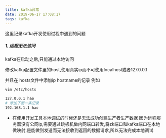 ```yaml
---
title: kafka异常
date: 2019-06-17 17:08:17
tags: kafka
---
```


这里记录kafka开发使用过程中遇到的问题

##### 1. 远程无法访问

kafka在启动之后,只能通过本地访问

修改kafka配置文件里的host,使用真实ip而不可使用localhost或者127.0.0.1

并且在 hosts文件中添加ip hostname的记录
例如
```bash
vim /etc/hosts

127.0.0.1 hao
# 添加下面一条记录
192.168.1.1 hao
```

* 在使用开发工具本地调试的时候还是无法成功创建生产者生产数据
因为远程服务器没有公网ip,需要通过跳板机做内网端口转发,将zk端口和kafka端口在本地做映射,是能做到发送而无法接收到返回的数据请求,所以无法完成本地调试
